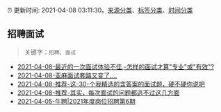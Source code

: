 :alarm_clock: 更新时间: 2021-04-08 03:11:30。[来源分类](../README.md)、[标签分类](../TAGS.md)、[时间分类](../TIMELINE.md)

## 招聘面试


> 关键字：`招聘`、`面试`



- [2021-04-08-最近的一次面试体验不佳,-怎样的面试才算"专业"或"有效"?](https://www.v2ex.com/t/768963) 
- [2021-04-08-亚麻面试套路又变了....](https://www.v2ex.com/t/768940) 
- [2021-04-08-推荐-这-30-个我精选的含答案的面试题，硬不硬你说吧](https://toutiao.io/k/v9aar7o) 
- [2021-04-08-推荐-其实，每次面试的问题都逃不过这几方面](https://toutiao.io/k/hti1ill) 
- [2021-04-05-牛聘|2021年度岗位招聘第6期](https://sec.thief.one/article_content?a_id=a13ad7f2403fddf64f9a2d4a101c912a) 